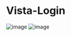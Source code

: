 # Vista-Login
![image](https://github.com/user-attachments/assets/6a0c7ee5-2aa7-49a9-bbb8-141aaa57bbaf)
![image](https://github.com/user-attachments/assets/66f2ee61-2082-41c7-9c74-4096ba7ab599)
